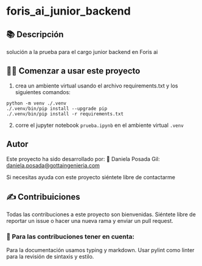 # foris_ai_junior_backend

## 📚 Descripción
solución a la prueba para el cargo junior backend en Foris ai

## 🧑‍💻 Comenzar a usar este proyecto
1. crea un ambiente virtual usando el archivo requirements.txt y los siguientes comandos:
```
python -m venv ./.venv
./.venv/bin/pip install --upgrade pip
./.venv/bin/pip install -r requirements.txt
```

2. corre el jupyter notebook `prueba.ipynb` en el ambiente virtual `.venv`

## Autor
Este proyecto ha sido desarrollado por:
🦦 Daniela Posada Gil: <daniela.posada@gottaingenieria.com>

Si necesitas ayuda con este proyecto siéntete libre de contactarme

## ✍️ Contribuiciones
Todas las contribuciones a este proyecto son bienvenidas. Siéntete libre de reportar un 
<er>issue</er> o hacer una nueva rama y enviar un <er>pull request</er>.

### 🥸 Para las contribuciones tener en cuenta:
Para la documentación usamos <er>typing</er> y <er>markdown</er>.
Usar pylint como linter para la revisión de sintaxis y estilo.
